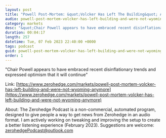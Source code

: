 ```yaml
---
layout: post
title: "Powell Post-Mortem: &quot;Volcker Has Left The Building&quot; And &quot;We're Not In Wyoming Anymore&quot;"
audio: powell-post-mortem-volcker-has-left-building-and-were-not-wyoming-anymore-0
category: markets
desc: "&quot;Chair Powell appears to have embraced recent disinflationary trends and expressed optimism that it will continue&quot;"
duration: 00:04:17
length: 257
datetime: Tue, 07 Feb 2023 22:40:00 +0000
tags: podcast
guid: powell-post-mortem-volcker-has-left-building-and-were-not-wyoming-anymore-0
order: 1
---
```

&quot;Chair Powell appears to have embraced recent disinflationary trends and expressed optimism that it will continue&quot;

Link: [https://www.zerohedge.com/markets/powell-post-mortem-volcker-has-left-building-and-were-not-wyoming-anymore](https://www.zerohedge.com/markets/powell-post-mortem-volcker-has-left-building-and-were-not-wyoming-anymore)

About: The Zerohedge Podcast is a non-commercial, automated program, designed to give people a way to get news from Zerohedge in an audio format.  I am actively working on tweaking and improving the setup to create a better listening experience (February 2023).  Suggestions are welcome: [zerohedgePodcast@outlook.com](mailto:zerohedgePodcast@outlook.com)